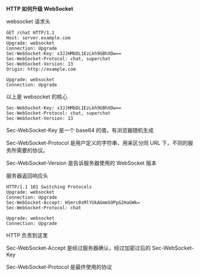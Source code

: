 **HTTP 如何升级 WebSocket**

websocket 请求头

```
GET /chat HTTP/1.1
Host: server.example.com
Upgrade: websocket
Connection: Upgrade
Sec-WebSocket-Key: x3JJHMbDL1EzLkh9GBhXDw==
Sec-WebSocket-Protocol: chat, superchat
Sec-WebSocket-Version: 13
Origin: http://example.com
```

```
Upgrade: websocket
Connection: Upgrade
```

以上是 websocket 的核心

```
Sec-WebSocket-Key: x3JJHMbDL1EzLkh9GBhXDw==
Sec-WebSocket-Protocol: chat, superchat
Sec-WebSocket-Version: 13
```

Sec-WebSocket-Key 是一个 base64 的值，有浏览器随机生成

Sec-WebSocket-Protocol 是用户定义的字符串，用来区分同 URL 下，不同的服务所需要的协议。

Sec-WebSocket-Version 是告诉服务器使用的 WebSocket 版本

服务器返回响应头

```
HTTP/1.1 101 Switching Protocols
Upgrade: websocket
Connection: Upgrade
Sec-WebSocket-Accept: HSmrc0sMlYUkAGmm5OPpG2HaGWk=
Sec-WebSocket-Protocol: chat
```

```
Upgrade: websocket
Connection: Upgrade
```

HTTP 负责到这里

Sec-WebSocket-Accept 是经过服务器确认，经过加密过后的 Sec-WebSocket-Key

Sec-WebSocket-Protocol 是最终使用的协议